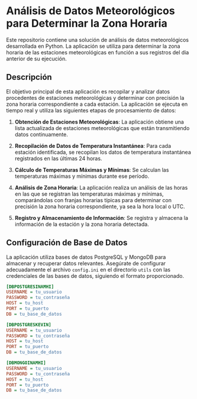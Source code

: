 # Análisis de Datos Meteorológicos para Determinar la Zona Horaria

Este repositorio contiene una solución de análisis de datos meteorológicos desarrollada en Python. La aplicación se utiliza para determinar la zona horaria de las estaciones meteorológicas en función a sus registros del dia anterior de su ejecución.

## Descripción

El objetivo principal de esta aplicación es recopilar y analizar datos procedentes de estaciones meteorológicas y determinar con precisión la zona horaria correspondiente a cada estación. La aplicación se ejecuta en tiempo real y utiliza las siguientes etapas de procesamiento de datos:

1. **Obtención de Estaciones Meteorológicas**: La aplicación obtiene una lista actualizada de estaciones meteorológicas que están transmitiendo datos continuamente.

2. **Recopilación de Datos de Temperatura Instantánea**: Para cada estación identificada, se recopilan los datos de temperatura instantánea registrados en las últimas 24 horas.

3. **Cálculo de Temperaturas Máximas y Mínimas**: Se calculan las temperaturas máximas y mínimas durante ese período.

4. **Análisis de Zona Horaria**: La aplicación realiza un análisis de las horas en las que se registran las temperaturas máximas y mínimas, comparándolas con franjas horarias típicas para determinar con precisión la zona horaria correspondiente, ya sea la hora local o UTC.

5. **Registro y Almacenamiento de Información**: Se registra y almacena la información de la estación y la zona horaria detectada.

## Configuración de Base de Datos

La aplicación utiliza bases de datos PostgreSQL y MongoDB para almacenar y recuperar datos relevantes. Asegúrate de configurar adecuadamente el archivo `config.ini` en el directorio `utils` con las credenciales de las bases de datos, siguiendo el formato proporcionado.

```ini
[DBPOSTGRESINAMHI]
USERNAME = tu_usuario
PASSWORD = tu_contraseña
HOST = tu_host
PORT = tu_puerto
DB = tu_base_de_datos

[DBPOSTGRESKEVIN]
USERNAME = tu_usuario
PASSWORD = tu_contraseña
HOST = tu_host
PORT = tu_puerto
DB = tu_base_de_datos

[DBMONGOINAMHI]
USERNAME = tu_usuario
PASSWORD = tu_contraseña
HOST = tu_host
PORT = tu_puerto
DB = tu_base_de_datos
